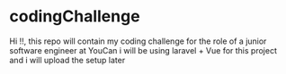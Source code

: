 # codingChallenge
Hi !!, this repo will contain my coding challenge for the role of a junior software engineer at YouCan
i will be using laravel + Vue for this project and i will upload the setup later
